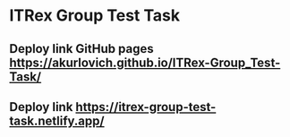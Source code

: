# ITRex Group Test Task
## Deploy link GitHub pages https://akurlovich.github.io/ITRex-Group_Test-Task/
## Deploy link https://itrex-group-test-task.netlify.app/





